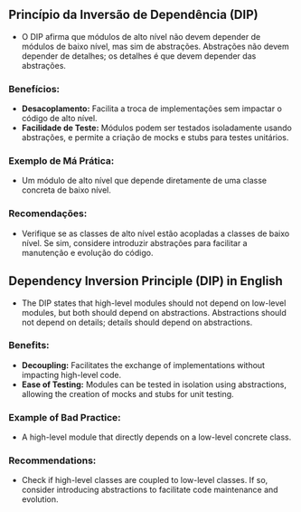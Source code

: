 ## Princípio da Inversão de Dependência (DIP)

- O DIP afirma que módulos de alto nível não devem depender de módulos de baixo nível, mas sim de abstrações. Abstrações não devem depender de detalhes; os detalhes é que devem depender das abstrações.

### Benefícios:
- **Desacoplamento:** Facilita a troca de implementações sem impactar o código de alto nível.
- **Facilidade de Teste:** Módulos podem ser testados isoladamente usando abstrações, e permite a criação de mocks e stubs para testes unitários.

### Exemplo de Má Prática:
- Um módulo de alto nível que depende diretamente de uma classe concreta de baixo nível.

### Recomendações:
- Verifique se as classes de alto nível estão acopladas a classes de baixo nível. Se sim, considere introduzir abstrações para facilitar a manutenção e evolução do código.

## Dependency Inversion Principle (DIP) in English

- The DIP states that high-level modules should not depend on low-level modules, but both should depend on abstractions. Abstractions should not depend on details; details should depend on abstractions.

### Benefits:
- **Decoupling:** Facilitates the exchange of implementations without impacting high-level code.
- **Ease of Testing:** Modules can be tested in isolation using abstractions, allowing the creation of mocks and stubs for unit testing.

### Example of Bad Practice:
- A high-level module that directly depends on a low-level concrete class.

### Recommendations:
- Check if high-level classes are coupled to low-level classes. If so, consider introducing abstractions to facilitate code maintenance and evolution.
